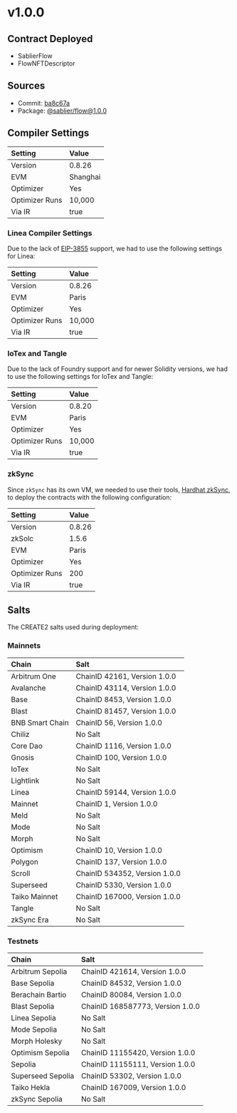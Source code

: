 # v1.0.0

## Contract Deployed

- SablierFlow
- FlowNFTDescriptor

## Sources

- Commit: [ba8c67a](https://github.com/sablier-labs/flow/commit/ba8c67a35d9cfd4fe646c2ab7db2c40e93d7fd6f)
- Package: [@sablier/flow@1.0.0](https://npmjs.com/package/@sablier/flow/v/1.0.0)

## Compiler Settings

| Setting        | Value    |
| :------------- | :------- |
| Version        | 0.8.26   |
| EVM            | Shanghai |
| Optimizer      | Yes      |
| Optimizer Runs | 10,000   |
| Via IR         | true     |

### Linea Compiler Settings

Due to the lack of [EIP-3855](https://eips.ethereum.org/EIPS/eip-3855) support, we had to use the following settings for
Linea:

| Setting        | Value  |
| :------------- | :----- |
| Version        | 0.8.26 |
| EVM            | Paris  |
| Optimizer      | Yes    |
| Optimizer Runs | 10,000 |
| Via IR         | true   |

### IoTex and Tangle

Due to the lack of Foundry support and for newer Solidity versions, we had to use the following settings for IoTex and
Tangle:

| Setting        | Value  |
| :------------- | :----- |
| Version        | 0.8.20 |
| EVM            | Paris  |
| Optimizer      | Yes    |
| Optimizer Runs | 10,000 |
| Via IR         | true   |

### zkSync

Since `zkSync` has its own VM, we needed to use their tools,
[Hardhat zkSync](https://github.com/matter-labs/hardhat-zksync), to deploy the contracts with the following
configuration:

| Setting        | Value  |
| :------------- | :----- |
| Version        | 0.8.26 |
| zkSolc         | 1.5.6  |
| EVM            | Paris  |
| Optimizer      | Yes    |
| Optimizer Runs | 200    |
| Via IR         | true   |

## Salts

The CREATE2 salts used during deployment:

### Mainnets

| Chain           | Salt                          |
| :-------------- | :---------------------------- |
| Arbitrum One    | ChainID 42161, Version 1.0.0  |
| Avalanche       | ChainID 43114, Version 1.0.0  |
| Base            | ChainID 8453, Version 1.0.0   |
| Blast           | ChainID 81457, Version 1.0.0  |
| BNB Smart Chain | ChainID 56, Version 1.0.0     |
| Chiliz          | No Salt                       |
| Core Dao        | ChainID 1116, Version 1.0.0   |
| Gnosis          | ChainID 100, Version 1.0.0    |
| IoTex           | No Salt                       |
| Lightlink       | No Salt                       |
| Linea           | ChainID 59144, Version 1.0.0  |
| Mainnet         | ChainID 1, Version 1.0.0      |
| Meld            | No Salt                       |
| Mode            | No Salt                       |
| Morph           | No Salt                       |
| Optimism        | ChainID 10, Version 1.0.0     |
| Polygon         | ChainID 137, Version 1.0.0    |
| Scroll          | ChainID 534352, Version 1.0.0 |
| Superseed       | ChainID 5330, Version 1.0.0   |
| Taiko Mainnet   | ChainID 167000, Version 1.0.0 |
| Tangle          | No Salt                       |
| zkSync Era      | No Salt                       |

### Testnets

| Chain             | Salt                             |
| :---------------- | :------------------------------- |
| Arbitrum Sepolia  | ChainID 421614, Version 1.0.0    |
| Base Sepolia      | ChainID 84532, Version 1.0.0     |
| Berachain Bartio  | ChainID 80084, Version 1.0.0     |
| Blast Sepolia     | ChainID 168587773, Version 1.0.0 |
| Linea Sepolia     | No Salt                          |
| Mode Sepolia      | No Salt                          |
| Morph Holesky     | No Salt                          |
| Optimism Sepolia  | ChainID 11155420, Version 1.0.0  |
| Sepolia           | ChainID 11155111, Version 1.0.0  |
| Superseed Sepolia | ChainID 53302, Version 1.0.0     |
| Taiko Hekla       | ChainID 167009, Version 1.0.0    |
| zkSync Sepolia    | No Salt                          |
